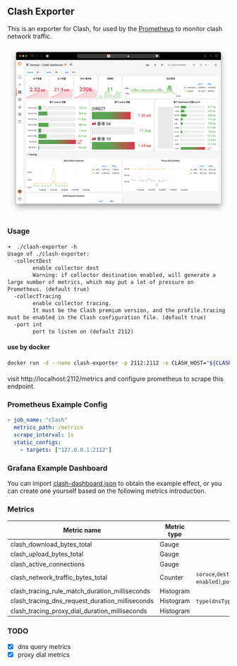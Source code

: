 ## Clash Exporter

This is an exporter for Clash, for used by the [Prometheus](https://prometheus.io/) to monitor clash network traffic.

![](./images/grafana.png)

### Usage

```
➜  ./clash-exporter -h
Usage of ./clash-exporter:
  -collectDest
        enable collector dest
        Warning: if collector destination enabled, will generate a large number of metrics, which may put a lot of pressure on Prometheus. (default true)
  -collectTracing
        enable collector tracing.
        It must be the Clash premium version, and the profile.tracing must be enabled in the Clash configuration file. (default true)
  -port int
        port to listen on (default 2112)
```

#### use by docker

```sh
docker run -d --name clash-exporter -p 2112:2112 -e CLASH_HOST="${CLASH_HOST}" -e CLASH_TOKEN="$CLASH_TOKEN" ghcr.io/zxh326/clash-exporter:latest
```

####

visit http://localhost:2112/metrics and configure prometheus to scrape this endpoint.

### Prometheus Example Config

```yaml
- job_name: "clash"
  metrics_path: /metrics
  scrape_interval: 1s
  static_configs:
    - targets: ["127.0.0.1:2112"]
```

### Grafana Example Dashboard

You can import [clash-dashboard.json](./grafana/dashboard.json) to obtain the example effect, or you can create one yourself based on the following metrics introduction.

### Metrics

| Metric name                                     | Metric type | Labels                                                              |
| ----------------------------------------------- | ----------- | ------------------------------------------------------------------- |
| clash_download_bytes_total                      | Gauge       |                                                                     |
| clash_upload_bytes_total                        | Gauge       |                                                                     |
| clash_active_connections                        | Gauge       |                                                                     |
| clash_network_traffic_bytes_total               | Counter     | `soruce`,`destination(if enabled)`,`policy`,`type(download,upload)` |
| clash_tracing_rule_match_duration_milliseconds  | Histogram   |                                                                     |
| clash_tracing_dns_request_duration_milliseconds | Histogram   | `type(dnsType)`                                                     |
| clash_tracing_proxy_dial_duration_milliseconds  | Histogram   |                                                                     |

### TODO

- [x] dns query metrics
- [x] proxy dial metrics
